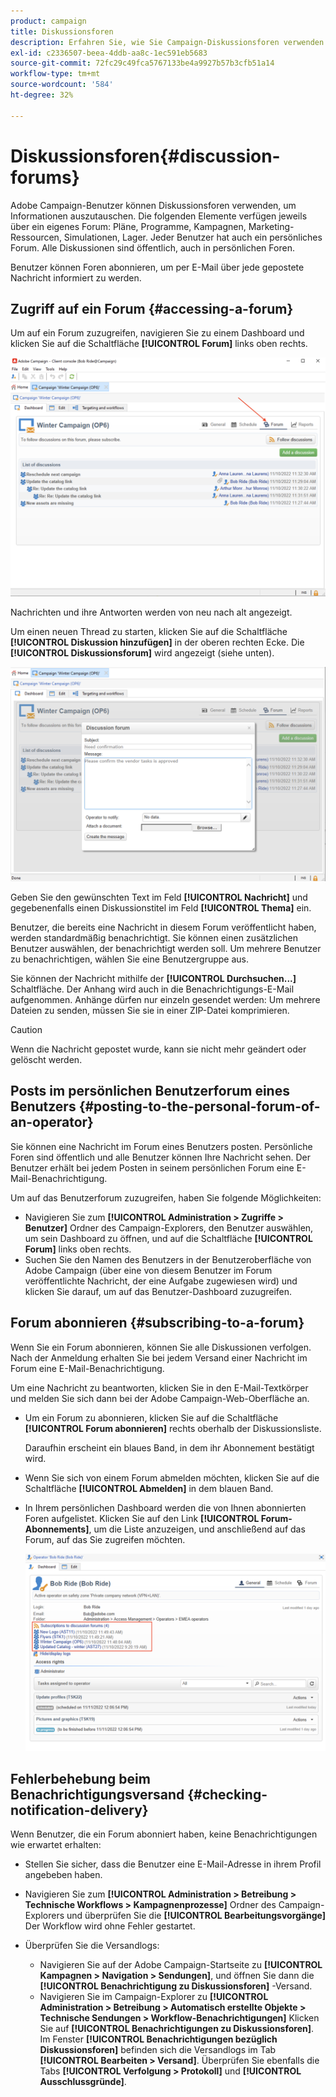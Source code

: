 ```yaml
---
product: campaign
title: Diskussionsforen
description: Erfahren Sie, wie Sie Campaign-Diskussionsforen verwenden.
exl-id: c2336507-beea-4ddb-aa8c-1ec591eb5683
source-git-commit: 72fc29c49fca5767133be4a9927b57b3cfb51a14
workflow-type: tm+mt
source-wordcount: '584'
ht-degree: 32%

---
```


# Diskussionsforen{#discussion-forums}

Adobe Campaign-Benutzer können Diskussionsforen verwenden, um Informationen auszutauschen. Die folgenden Elemente verfügen jeweils über ein eigenes Forum: Pläne, Programme, Kampagnen, Marketing-Ressourcen, Simulationen, Lager. Jeder Benutzer hat auch ein persönliches Forum. Alle Diskussionen sind öffentlich, auch in persönlichen Foren.

Benutzer können Foren abonnieren, um per E-Mail über jede gepostete Nachricht informiert zu werden.

## Zugriff auf ein Forum {#accessing-a-forum}

Um auf ein Forum zuzugreifen, navigieren Sie zu einem Dashboard und klicken Sie auf die Schaltfläche **[!UICONTROL Forum]** links oben rechts.

![](assets/mrm-forum-icon.png)

Nachrichten und ihre Antworten werden von neu nach alt angezeigt.

Um einen neuen Thread zu starten, klicken Sie auf die Schaltfläche **[!UICONTROL Diskussion hinzufügen]** in der oberen rechten Ecke. Die **[!UICONTROL Diskussionsforum]** wird angezeigt (siehe unten).

![](assets/mrm-forum-new-thread.png)


Geben Sie den gewünschten Text im Feld **[!UICONTROL Nachricht]** und gegebenenfalls einen Diskussionstitel im Feld **[!UICONTROL Thema]** ein.

Benutzer, die bereits eine Nachricht in diesem Forum veröffentlicht haben, werden standardmäßig benachrichtigt. Sie können einen zusätzlichen Benutzer auswählen, der benachrichtigt werden soll. Um mehrere Benutzer zu benachrichtigen, wählen Sie eine Benutzergruppe aus.

Sie können der Nachricht mithilfe der  **[!UICONTROL Durchsuchen...]** Schaltfläche. Der Anhang wird auch in die Benachrichtigungs-E-Mail aufgenommen. Anhänge dürfen nur einzeln gesendet werden: Um mehrere Dateien zu senden, müssen Sie sie in einer ZIP-Datei komprimieren.

>[!CAUTION]
>
>Wenn die Nachricht gepostet wurde, kann sie nicht mehr geändert oder gelöscht werden.

## Posts im persönlichen Benutzerforum eines Benutzers {#posting-to-the-personal-forum-of-an-operator}

Sie können eine Nachricht im Forum eines Benutzers posten. Persönliche Foren sind öffentlich und alle Benutzer können Ihre Nachricht sehen. Der Benutzer erhält bei jedem Posten in seinem persönlichen Forum eine E-Mail-Benachrichtigung.

Um auf das Benutzerforum zuzugreifen, haben Sie folgende Möglichkeiten:

* Navigieren Sie zum **[!UICONTROL Administration > Zugriffe > Benutzer]** Ordner des Campaign-Explorers, den Benutzer auswählen, um sein Dashboard zu öffnen, und auf die Schaltfläche **[!UICONTROL Forum]** links oben rechts.
* Suchen Sie den Namen des Benutzers in der Benutzeroberfläche von Adobe Campaign (über eine von diesem Benutzer im Forum veröffentlichte Nachricht, der eine Aufgabe zugewiesen wird) und klicken Sie darauf, um auf das Benutzer-Dashboard zuzugreifen.

## Forum abonnieren {#subscribing-to-a-forum}

Wenn Sie ein Forum abonnieren, können Sie alle Diskussionen verfolgen. Nach der Anmeldung erhalten Sie bei jedem Versand einer Nachricht im Forum eine E-Mail-Benachrichtigung.

Um eine Nachricht zu beantworten, klicken Sie in den E-Mail-Textkörper und melden Sie sich dann bei der Adobe Campaign-Web-Oberfläche an.

* Um ein Forum zu abonnieren, klicken Sie auf die Schaltfläche **[!UICONTROL Forum abonnieren]** rechts oberhalb der Diskussionsliste.

   Daraufhin erscheint ein blaues Band, in dem ihr Abonnement bestätigt wird.

* Wenn Sie sich von einem Forum abmelden möchten, klicken Sie auf die Schaltfläche **[!UICONTROL Abmelden]** in dem blauen Band.

* In Ihrem persönlichen Dashboard werden die von Ihnen abonnierten Foren aufgelistet. Klicken Sie auf den Link **[!UICONTROL Forum-Abonnements]**, um die Liste anzuzeigen, und anschließend auf das Forum, auf das Sie zugreifen möchten.

   ![](assets/forum-subscribed.png)


## Fehlerbehebung beim Benachrichtigungsversand {#checking-notification-delivery}

Wenn Benutzer, die ein Forum abonniert haben, keine Benachrichtigungen wie erwartet erhalten:

* Stellen Sie sicher, dass die Benutzer eine E-Mail-Adresse in ihrem Profil angebeben haben.
* Navigieren Sie zum **[!UICONTROL Administration > Betreibung > Technische Workflows > Kampagnenprozesse]** Ordner des Campaign-Explorers und überprüfen Sie die **[!UICONTROL Bearbeitungsvorgänge]** Der Workflow wird ohne Fehler gestartet.
* Überprüfen Sie die Versandlogs:

   * Navigieren Sie auf der Adobe Campaign-Startseite zu **[!UICONTROL Kampagnen > Navigation > Sendungen]**, und öffnen Sie dann die **[!UICONTROL Benachrichtigung zu Diskussionsforen]** -Versand.
   * Navigieren Sie im Campaign-Explorer zu **[!UICONTROL Administration > Betreibung > Automatisch erstellte Objekte > Technische Sendungen > Workflow-Benachrichtigungen]** Klicken Sie auf **[!UICONTROL Benachrichtigungen zu Diskussionsforen]**.
   Im Fenster **[!UICONTROL Benachrichtigungen bezüglich Diskussionsforen]** befinden sich die Versandlogs im Tab **[!UICONTROL Bearbeiten > Versand]**. Überprüfen Sie ebenfalls die Tabs **[!UICONTROL Verfolgung > Protokoll]** und **[!UICONTROL Ausschlussgründe]**.
